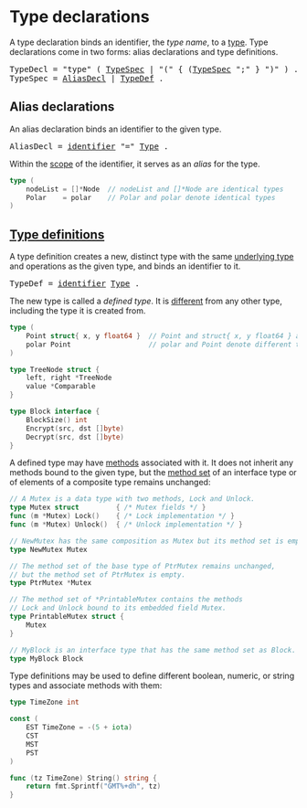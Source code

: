 # Type declarations

A type declaration binds an identifier, the *type name*, to a <a href="#Types">type</a>.
Type declarations come in two forms: alias declarations and type definitions.

<pre>
<a id="TypeDecl">TypeDecl</a> = "type" ( <a href="#TypeSpec">TypeSpec</a> | "(" { (<a href="#TypeSpec">TypeSpec</a> ";" } ")" ) .
<a id="TypeSpec">TypeSpec</a> = <a href="#AliasDecl">AliasDecl</a> | <a href="#TypeDef">TypeDef</a> .
</pre>

## Alias declarations

An alias declaration binds an identifier to the given type.

<pre>
<a id="AliasDecl">AliasDecl</a> = <a href="/Lexical%20elements/identifiers.html#identifier">identifier</a> "=" <a href="#Type">Type</a> .
</pre>

Within the [scope](/Declarations%20and%20scope/) of the identifier, it serves as an *alias* for the type.

```go
type (
	nodeList = []*Node  // nodeList and []*Node are identical types
	Polar    = polar    // Polar and polar denote identical types
)
```

## [Type definitions](#type-definitions)

A type definition creates a new, distinct type with the same [underlying type](/Types/) and operations as the given type, and binds an identifier to it.

<pre>
<a id="TypeDef">TypeDef</a> = <a href="/Lexical%20elements/identifiers.html#identifier">identifier</a> <a href="/Types/#Type">Type</a> .
</pre>

The new type is called a *defined type*.
It is [different](Properties%20of%20types%20and%20values/type_identity.html) from any other type, including the type it is created from.

```go
type (
	Point struct{ x, y float64 }  // Point and struct{ x, y float64 } are different types
	polar Point                   // polar and Point denote different types
)

type TreeNode struct {
	left, right *TreeNode
	value *Comparable
}

type Block interface {
	BlockSize() int
	Encrypt(src, dst []byte)
	Decrypt(src, dst []byte)
}
```
A defined type may have [methods](/Declarations%20and%20scope/method_declarations.html) associated with it.
It does not inherit any methods bound to the given type, but the [method set](/Types/method_sets.html) of an interface type or of elements of a composite type remains unchanged:

```go
// A Mutex is a data type with two methods, Lock and Unlock.
type Mutex struct         { /* Mutex fields */ }
func (m *Mutex) Lock()    { /* Lock implementation */ }
func (m *Mutex) Unlock()  { /* Unlock implementation */ }

// NewMutex has the same composition as Mutex but its method set is empty.
type NewMutex Mutex

// The method set of the base type of PtrMutex remains unchanged,
// but the method set of PtrMutex is empty.
type PtrMutex *Mutex

// The method set of *PrintableMutex contains the methods
// Lock and Unlock bound to its embedded field Mutex.
type PrintableMutex struct {
	Mutex
}

// MyBlock is an interface type that has the same method set as Block.
type MyBlock Block
```

Type definitions may be used to define different boolean, numeric, or string types and associate methods with them:

```go
type TimeZone int

const (
	EST TimeZone = -(5 + iota)
	CST
	MST
	PST
)

func (tz TimeZone) String() string {
	return fmt.Sprintf("GMT%+dh", tz)
}
```